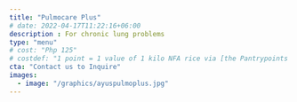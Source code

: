 ```yaml
---
title: "Pulmocare Plus"
# date: 2022-04-17T11:22:16+06:00
description : For chronic lung problems
type: "menu"
# cost: "Php 125"
# costdef: "1 point = 1 value of 1 kilo NFA rice via [the Pantrypoints system](https://pantrypoints.com)"
cta: "Contact us to Inquire"
images:
  - image: "/graphics/ayuspulmoplus.jpg"
---
```

